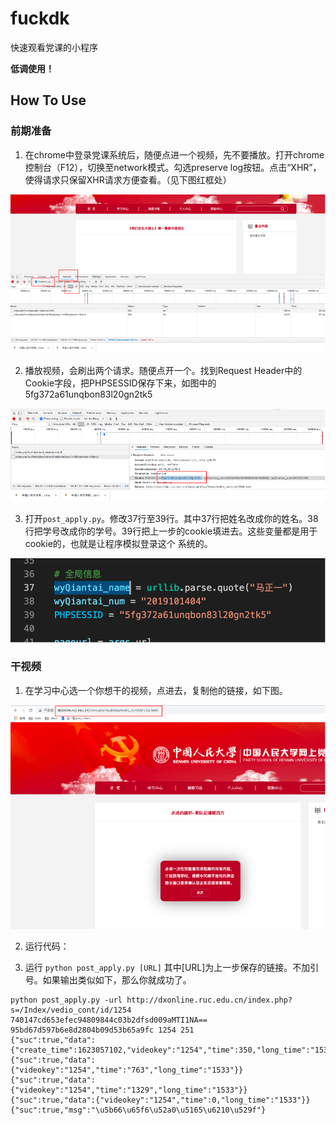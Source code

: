 # fuckdk

快速观看党课的小程序

**低调使用！**

## How To Use

### 前期准备

1. 在chrome中登录党课系统后，随便点进一个视频，先不要播放。打开chrome控制台（F12），切换至network模式。勾选preserve log按钮。点击“XHR”，使得请求只保留XHR请求方便查看。（见下图红框处）

![image](figures/p1.png)

2. 播放视频，会刷出两个请求。随便点开一个。找到Request Header中的Cookie字段，把PHPSESSID保存下来，如图中的5fg372a61unqbon83l20gn2tk5

![image](figures/p2.png)

3. 打开```post_apply.py```。修改37行至39行。其中37行把姓名改成你的姓名。38行把学号改成你的学号。39行把上一步的cookie填进去。这些变量都是用于cookie的，也就是让程序模拟登录这个 系统的。

![image](figures/p3.png)

### 干视频

1. 在学习中心选一个你想干的视频，点进去，复制他的链接，如下图。

![image](figures/p4.png)

2. 运行代码：

3. 运行 ```python post_apply.py [URL]``` 其中[URL]为上一步保存的链接。不加引号。如果输出类似如下，那么你就成功了。

```
python post_apply.py -url http://dxonline.ruc.edu.cn/index.php?s=/Index/vedio_cont/id/1254
740147cd653efec94809844c03b2dfsd009aMTI1NA== 95bd67d597b6e8d2804b09d53b65a9fc 1254 251
{"suc":true,"data":{"create_time":1623057102,"videokey":"1254","time":350,"long_time":"1533"}}
{"suc":true,"data":{"videokey":"1254","time":"763","long_time":"1533"}}
{"suc":true,"data":{"videokey":"1254","time":"1329","long_time":"1533"}}
{"suc":true,"data":{"videokey":"1254","time":0,"long_time":"1533"}}
{"suc":true,"msg":"\u5b66\u65f6\u52a0\u5165\u6210\u529f"}

```



